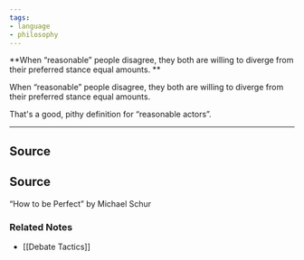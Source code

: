 ```yaml
---
tags:
- language
- philosophy
---
```

**When “reasonable” people disagree, they both are willing to diverge from their preferred stance equal amounts. **

When “reasonable” people disagree, they both are willing to diverge from their preferred stance equal amounts. 

That's a good, pithy definition for “reasonable actors”.

---

## Source

## Source

“How to be Perfect” by Michael Schur 

### Related Notes
- [[Debate Tactics]]